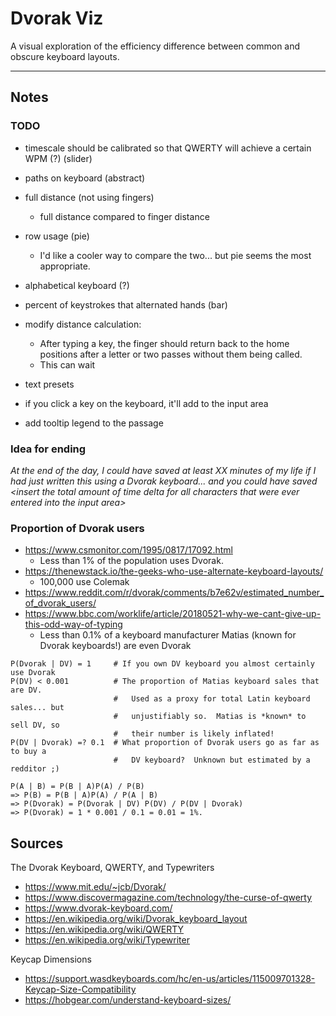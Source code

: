# Dvorak Viz

A visual exploration of the efficiency difference between common and obscure keyboard layouts.

---

## Notes

### TODO
- timescale should be calibrated so that QWERTY will achieve a certain WPM (?)
                                                    (slider)
- paths on keyboard                                 (abstract)
- full distance (not using fingers)
    - full distance compared to finger distance
- row usage                                         (pie)
    - I'd like a cooler way to compare the two... but pie seems the most appropriate.
- alphabetical keyboard (?)
- percent of keystrokes that alternated hands       (bar)
    
- modify distance calculation:
    - After typing a key, the finger should return back to the home positions
    after a letter or two passes without them being called.
    - This can wait
- text presets
- if you click a key on the keyboard, it'll add to the input area
- add tooltip legend to the passage

### Idea for ending

*At the end of the day, I could have saved at least XX minutes of my life if I had just written this using a Dvorak keyboard... and you could have saved \<insert the total amount of time delta for all characters that were ever entered into the input area>*

### Proportion of Dvorak users
- https://www.csmonitor.com/1995/0817/17092.html
   - Less than 1% of the population uses Dvorak.
- https://thenewstack.io/the-geeks-who-use-alternate-keyboard-layouts/
   - 100,000 use Colemak
- https://www.reddit.com/r/dvorak/comments/b7e62v/estimated_number_of_dvorak_users/
- https://www.bbc.com/worklife/article/20180521-why-we-cant-give-up-this-odd-way-of-typing
   - Less than 0.1% of a keyboard manufacturer Matias (known for Dvorak keyboards!) are even Dvorak

```
P(Dvorak | DV) = 1     # If you own DV keyboard you almost certainly use Dvorak
P(DV) < 0.001          # The proportion of Matias keyboard sales that are DV.
                       #   Used as a proxy for total Latin keyboard sales... but
                       #   unjustifiably so.  Matias is *known* to sell DV, so
                       #   their number is likely inflated!
P(DV | Dvorak) =? 0.1  # What proportion of Dvorak users go as far as to buy a
                       #   DV keyboard?  Unknown but estimated by a redditor ;)

P(A | B) = P(B | A)P(A) / P(B)
=> P(B) = P(B | A)P(A) / P(A | B)
=> P(Dvorak) = P(Dvorak | DV) P(DV) / P(DV | Dvorak)
=> P(Dvorak) = 1 * 0.001 / 0.1 = 0.01 = 1%.
```

## Sources
The Dvorak Keyboard, QWERTY, and Typewriters
- https://www.mit.edu/~jcb/Dvorak/
- https://www.discovermagazine.com/technology/the-curse-of-qwerty
- https://www.dvorak-keyboard.com/
- https://en.wikipedia.org/wiki/Dvorak_keyboard_layout
- https://en.wikipedia.org/wiki/QWERTY
- https://en.wikipedia.org/wiki/Typewriter

Keycap Dimensions
- https://support.wasdkeyboards.com/hc/en-us/articles/115009701328-Keycap-Size-Compatibility
- https://hobgear.com/understand-keyboard-sizes/